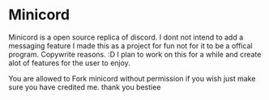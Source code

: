 # Minicord
Minicord is a open source replica of discord. I dont not intend to add a messaging feature I made this as a project for fun not for it to be a offical program. Copywrite reasons. :D
I plan to work on this for a while and create alot of features for the user to enjoy.

You are allowed to Fork minicord without permission if you wish just make sure you have credited me. thank you bestiee

